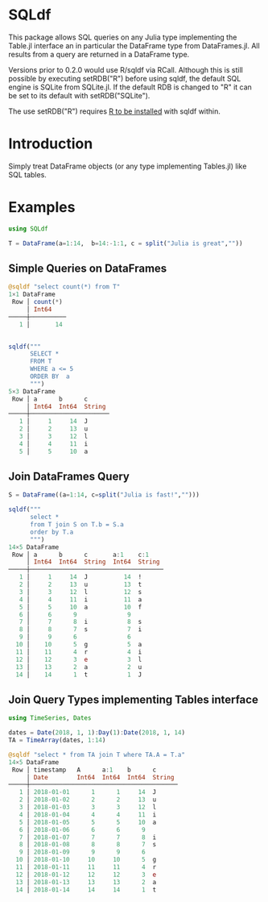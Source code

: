 # SQLdf

This package allows SQL queries on any Julia type implementing the Table.jl interface an in particular the DataFrame type from DataFrames.jl. All results from a query are returned in a DataFrame type.

Versions prior to 0.2.0 would use R/sqldf via RCall. Although this is still possible by executing setRDB("R") before using sqldf, the default SQL engine is SQLite from SQLite.jl. If the default RDB is changed to "R" it can be set to its default with setRDB("SQLite").

The use setRDB("R") requires [R to be
installed](https://juliainterop.github.io/RCall.jl/stable/installation/) with sqldf within.


# Introduction

Simply treat DataFrame objects (or any type implementing Tables.jl) like SQL tables.

# Examples

```julia 
using SQLdf

T = DataFrame(a=1:14,  b=14:-1:1, c = split("Julia is great",""))
```

## Simple Queries on DataFrames

```julia 
@sqldf "select count(*) from T"
1×1 DataFrame
 Row │ count(*) 
     │ Int64    
─────┼──────────
   1 │       14

    
sqldf("""
      SELECT * 
      FROM T
      WHERE a <= 5
      ORDER BY  a
      """)
5×3 DataFrame
 Row │ a      b      c      
     │ Int64  Int64  String 
─────┼──────────────────────
   1 │     1     14  J
   2 │     2     13  u
   3 │     3     12  l
   4 │     4     11  i
   5 │     5     10  a
```

## Join DataFrames Query

```julia 
S = DataFrame((a=1:14, c=split("Julia is fast!","")))

sqldf("""
      select * 
      from T join S on T.b = S.a
      order by T.a
      """)
14×5 DataFrame
 Row │ a      b      c       a:1    c:1    
     │ Int64  Int64  String  Int64  String 
─────┼─────────────────────────────────────
   1 │     1     14  J          14  !
   2 │     2     13  u          13  t
   3 │     3     12  l          12  s
   4 │     4     11  i          11  a
   5 │     5     10  a          10  f
   6 │     6      9              9
   7 │     7      8  i           8  s
   8 │     8      7  s           7  i
   9 │     9      6              6
  10 │    10      5  g           5  a
  11 │    11      4  r           4  i
  12 │    12      3  e           3  l
  13 │    13      2  a           2  u
  14 │    14      1  t           1  J
```

## Join Query Types implementing Tables interface

```julia 
using TimeSeries, Dates

dates = Date(2018, 1, 1):Day(1):Date(2018, 1, 14)
TA = TimeArray(dates, 1:14)

@sqldf "select * from TA join T where TA.A = T.a"
14×5 DataFrame
 Row │ timestamp   A      a:1    b      c      
     │ Date        Int64  Int64  Int64  String 
─────┼─────────────────────────────────────────
   1 │ 2018-01-01      1      1     14  J
   2 │ 2018-01-02      2      2     13  u
   3 │ 2018-01-03      3      3     12  l
   4 │ 2018-01-04      4      4     11  i
   5 │ 2018-01-05      5      5     10  a
   6 │ 2018-01-06      6      6      9
   7 │ 2018-01-07      7      7      8  i
   8 │ 2018-01-08      8      8      7  s
   9 │ 2018-01-09      9      9      6
  10 │ 2018-01-10     10     10      5  g
  11 │ 2018-01-11     11     11      4  r
  12 │ 2018-01-12     12     12      3  e
  13 │ 2018-01-13     13     13      2  a
  14 │ 2018-01-14     14     14      1  t
```

